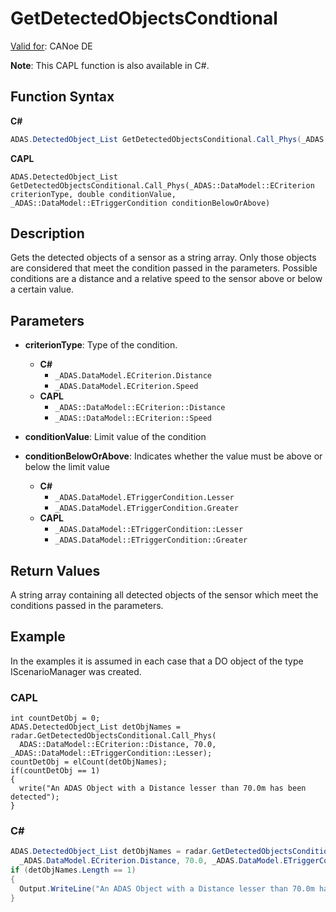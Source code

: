# GetDetectedObjectsCondtional

[Valid for](../../../Shared/FeatureAvailability.md): CANoe DE

**Note**: This CAPL function is also available in C#.

## Function Syntax

**C#**

```csharp
ADAS.DetectedObject_List GetDetectedObjectsConditional.Call_Phys(_ADAS.ECriterion criterionType, double conditionValue, _ADAS.ETriggerCondition conditionBelowOrAbove);
```

**CAPL**

```capl
ADAS.DetectedObject_List GetDetectedObjectsConditional.Call_Phys(_ADAS::DataModel::ECriterion criterionType, double conditionValue, _ADAS::DataModel::ETriggerCondition conditionBelowOrAbove)
```

## Description

Gets the detected objects of a sensor as a string array. Only those objects are considered that meet the condition passed in the parameters. Possible conditions are a distance and a relative speed to the sensor above or below a certain value.

## Parameters

- **criterionType**: Type of the condition.
  - **C#**
    - `_ADAS.DataModel.ECriterion.Distance`
    - `_ADAS.DataModel.ECriterion.Speed`
  - **CAPL**
    - `_ADAS::DataModel::ECriterion::Distance`
    - `_ADAS::DataModel::ECriterion::Speed`

- **conditionValue**: Limit value of the condition

- **conditionBelowOrAbove**: Indicates whether the value must be above or below the limit value
  - **C#**
    - `_ADAS.DataModel.ETriggerCondition.Lesser`
    - `_ADAS.DataModel.ETriggerCondition.Greater`
  - **CAPL**
    - `_ADAS.DataModel::ETriggerCondition::Lesser`
    - `_ADAS.DataModel::ETriggerCondition::Greater`

## Return Values

A string array containing all detected objects of the sensor which meet the conditions passed in the parameters.

## Example

In the examples it is assumed in each case that a DO object of the type IScenarioManager was created.

### CAPL

```capl
int countDetObj = 0;
ADAS.DetectedObject_List detObjNames = radar.GetDetectedObjectsConditional.Call_Phys(
  ADAS::DataModel::ECriterion::Distance, 70.0, _ADAS::DataModel::ETriggerCondition::Lesser);
countDetObj = elCount(detObjNames);
if(countDetObj == 1)
{
  write("An ADAS Object with a Distance lesser than 70.0m has been detected");
}
```

### C#

```csharp
ADAS.DetectedObject_List detObjNames = radar.GetDetectedObjectsConditional.Call_Phys(
  _ADAS.DataModel.ECriterion.Distance, 70.0, _ADAS.DataModel.ETriggerCondition.Lesser);
if (detObjNames.Length == 1)
{
  Output.WriteLine("An ADAS Object with a Distance lesser than 70.0m has been detected");
}
```
